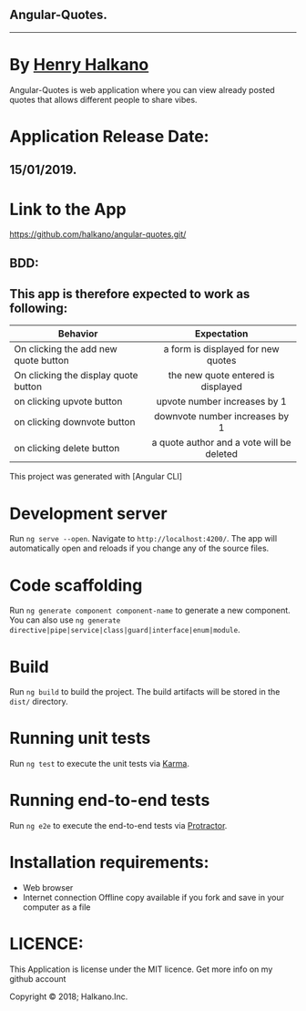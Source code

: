 ## Angular-Quotes.
 ----------------------------------------------------------------------
# By [Henry Halkano](https://github.com/halkano/angular-quotes.git)
 Angular-Quotes is web application where you can view already posted quotes that allows different people to share vibes.
# Application Release Date:
15/01/2019.
-----------------------------------------------------------------------

# Link to the App
 https://github.com/halkano/angular-quotes.git/

## BDD:
##  This app is therefore expected to work as following:
| Behavior | Expectation|
|----------|:-------------:|
|On clicking the add new quote button |a form is displayed for new quotes |
|On clicking the display quote button |the new quote entered is displayed |
|on clicking upvote button |upvote number increases by 1 |
|on clicking downvote button |downvote number increases by 1 |
|on clicking delete button |a quote author and a vote will be deleted  |

This project was generated with [Angular CLI]

# Development server

Run `ng serve --open`. Navigate to `http://localhost:4200/`. The app will automatically open and reloads if you change any of the source files.

# Code scaffolding

Run `ng generate component component-name` to generate a new component. You can also use `ng generate directive|pipe|service|class|guard|interface|enum|module`.

# Build

Run `ng build` to build the project. The build artifacts will be stored in the `dist/` directory.

# Running unit tests

Run `ng test` to execute the unit tests via [Karma](https://karma-runner.github.io).

# Running end-to-end tests

Run `ng e2e` to execute the end-to-end tests via [Protractor](http://www.protractortest.org/).


# Installation requirements:
* Web browser
* Internet connection
Offline copy available if you fork and save in your computer as a file

# LICENCE:
This Application is license under the MIT licence.
Get more info on my github account

Copyright © 2018; Halkano.Inc.
